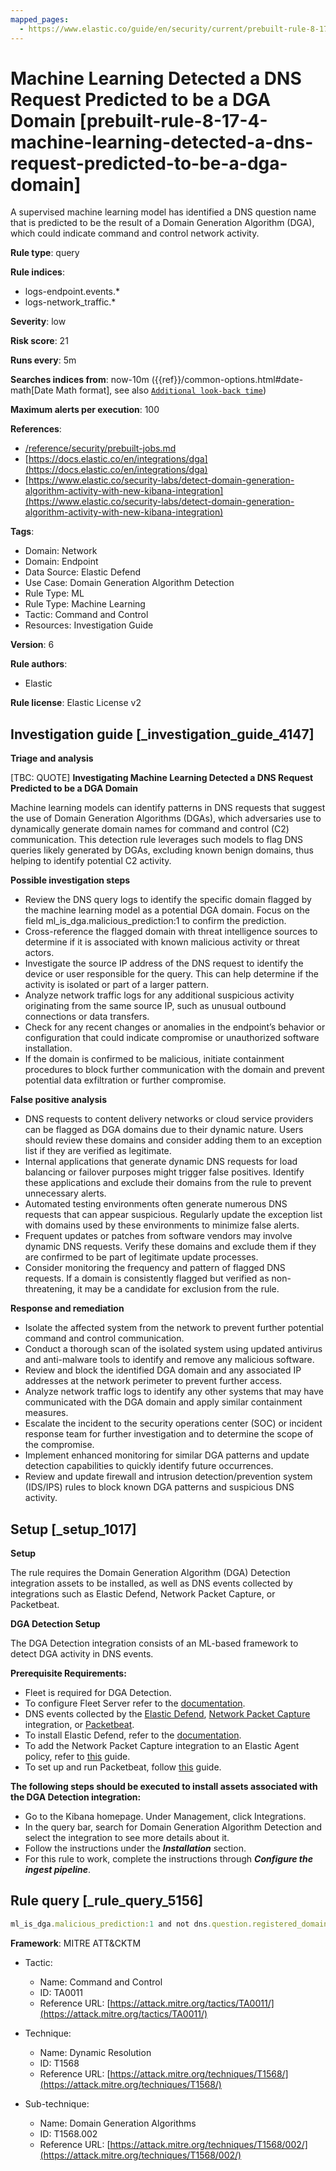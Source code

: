 ```yaml
---
mapped_pages:
  - https://www.elastic.co/guide/en/security/current/prebuilt-rule-8-17-4-machine-learning-detected-a-dns-request-predicted-to-be-a-dga-domain.html
---
```


# Machine Learning Detected a DNS Request Predicted to be a DGA Domain [prebuilt-rule-8-17-4-machine-learning-detected-a-dns-request-predicted-to-be-a-dga-domain]

A supervised machine learning model has identified a DNS question name that is predicted to be the result of a Domain Generation Algorithm (DGA), which could indicate command and control network activity.

**Rule type**: query

**Rule indices**:

* logs-endpoint.events.*
* logs-network_traffic.*

**Severity**: low

**Risk score**: 21

**Runs every**: 5m

**Searches indices from**: now-10m ({{ref}}/common-options.html#date-math[Date Math format], see also [`Additional look-back time`](docs-content://solutions/security/detect-and-alert/create-detection-rule.md#rule-schedule))

**Maximum alerts per execution**: 100

**References**:

* [/reference/security/prebuilt-jobs.md](/reference/prebuilt-jobs.md)
* [https://docs.elastic.co/en/integrations/dga](https://docs.elastic.co/en/integrations/dga)
* [https://www.elastic.co/security-labs/detect-domain-generation-algorithm-activity-with-new-kibana-integration](https://www.elastic.co/security-labs/detect-domain-generation-algorithm-activity-with-new-kibana-integration)

**Tags**:

* Domain: Network
* Domain: Endpoint
* Data Source: Elastic Defend
* Use Case: Domain Generation Algorithm Detection
* Rule Type: ML
* Rule Type: Machine Learning
* Tactic: Command and Control
* Resources: Investigation Guide

**Version**: 6

**Rule authors**:

* Elastic

**Rule license**: Elastic License v2

## Investigation guide [_investigation_guide_4147]

**Triage and analysis**

[TBC: QUOTE]
**Investigating Machine Learning Detected a DNS Request Predicted to be a DGA Domain**

Machine learning models can identify patterns in DNS requests that suggest the use of Domain Generation Algorithms (DGAs), which adversaries use to dynamically generate domain names for command and control (C2) communication. This detection rule leverages such models to flag DNS queries likely generated by DGAs, excluding known benign domains, thus helping to identify potential C2 activity.

**Possible investigation steps**

* Review the DNS query logs to identify the specific domain flagged by the machine learning model as a potential DGA domain. Focus on the field ml_is_dga.malicious_prediction:1 to confirm the prediction.
* Cross-reference the flagged domain with threat intelligence sources to determine if it is associated with known malicious activity or threat actors.
* Investigate the source IP address of the DNS request to identify the device or user responsible for the query. This can help determine if the activity is isolated or part of a larger pattern.
* Analyze network traffic logs for any additional suspicious activity originating from the same source IP, such as unusual outbound connections or data transfers.
* Check for any recent changes or anomalies in the endpoint’s behavior or configuration that could indicate compromise or unauthorized software installation.
* If the domain is confirmed to be malicious, initiate containment procedures to block further communication with the domain and prevent potential data exfiltration or further compromise.

**False positive analysis**

* DNS requests to content delivery networks or cloud service providers can be flagged as DGA domains due to their dynamic nature. Users should review these domains and consider adding them to an exception list if they are verified as legitimate.
* Internal applications that generate dynamic DNS requests for load balancing or failover purposes might trigger false positives. Identify these applications and exclude their domains from the rule to prevent unnecessary alerts.
* Automated testing environments often generate numerous DNS requests that can appear suspicious. Regularly update the exception list with domains used by these environments to minimize false alerts.
* Frequent updates or patches from software vendors may involve dynamic DNS requests. Verify these domains and exclude them if they are confirmed to be part of legitimate update processes.
* Consider monitoring the frequency and pattern of flagged DNS requests. If a domain is consistently flagged but verified as non-threatening, it may be a candidate for exclusion from the rule.

**Response and remediation**

* Isolate the affected system from the network to prevent further potential command and control communication.
* Conduct a thorough scan of the isolated system using updated antivirus and anti-malware tools to identify and remove any malicious software.
* Review and block the identified DGA domain and any associated IP addresses at the network perimeter to prevent further access.
* Analyze network traffic logs to identify any other systems that may have communicated with the DGA domain and apply similar containment measures.
* Escalate the incident to the security operations center (SOC) or incident response team for further investigation and to determine the scope of the compromise.
* Implement enhanced monitoring for similar DGA patterns and update detection capabilities to quickly identify future occurrences.
* Review and update firewall and intrusion detection/prevention system (IDS/IPS) rules to block known DGA patterns and suspicious DNS activity.


## Setup [_setup_1017]

**Setup**

The rule requires the Domain Generation Algorithm (DGA) Detection integration assets to be installed, as well as DNS events collected by integrations such as Elastic Defend, Network Packet Capture, or Packetbeat.

**DGA Detection Setup**

The DGA Detection integration consists of an ML-based framework to detect DGA activity in DNS events.

**Prerequisite Requirements:**

* Fleet is required for DGA Detection.
* To configure Fleet Server refer to the [documentation](docs-content://reference/ingestion-tools/fleet/fleet-server.md).
* DNS events collected by the [Elastic Defend](https://docs.elastic.co/en/integrations/endpoint), [Network Packet Capture](https://docs.elastic.co/integrations/network_traffic) integration, or [Packetbeat](beats://docs/reference/packetbeat/packetbeat-overview.md).
* To install Elastic Defend, refer to the [documentation](docs-content://solutions/security/configure-elastic-defend/install-elastic-defend.md).
* To add the Network Packet Capture integration to an Elastic Agent policy, refer to [this](docs-content://reference/ingestion-tools/fleet/add-integration-to-policy.md) guide.
* To set up and run Packetbeat, follow [this](beats://docs/reference/packetbeat/setting-up-running.md) guide.

**The following steps should be executed to install assets associated with the DGA Detection integration:**

* Go to the Kibana homepage. Under Management, click Integrations.
* In the query bar, search for Domain Generation Algorithm Detection and select the integration to see more details about it.
* Follow the instructions under the ***Installation*** section.
* For this rule to work, complete the instructions through ***Configure the ingest pipeline***.


## Rule query [_rule_query_5156]

```js
ml_is_dga.malicious_prediction:1 and not dns.question.registered_domain:avsvmcloud.com
```

**Framework**: MITRE ATT&CKTM

* Tactic:

    * Name: Command and Control
    * ID: TA0011
    * Reference URL: [https://attack.mitre.org/tactics/TA0011/](https://attack.mitre.org/tactics/TA0011/)

* Technique:

    * Name: Dynamic Resolution
    * ID: T1568
    * Reference URL: [https://attack.mitre.org/techniques/T1568/](https://attack.mitre.org/techniques/T1568/)

* Sub-technique:

    * Name: Domain Generation Algorithms
    * ID: T1568.002
    * Reference URL: [https://attack.mitre.org/techniques/T1568/002/](https://attack.mitre.org/techniques/T1568/002/)



